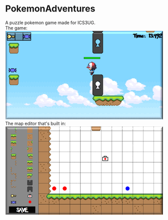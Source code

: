 # PokemonAdventures
A puzzle pokemon game made for ICS3UG.
<br /> The game: <br />
![alt text](screenshots/gameplay.png "The Game")
<br /> The map editor that's built in: <br />
![alt text](screenshots/map_editor.png "The Map Editor")
